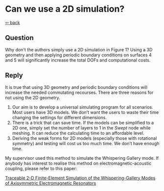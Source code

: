 # Can we use a 2D simulation?

[⇦ back](../README.md)

## Question

Why don't the authors simply use a 2D simulation in Figure 1? Using a 3D geometry and then applying periodic boundary conditions on surfaces 4 and 5 will significantly increase the total DOFs and computational costs.

## Reply

It is true that using 3D geometry and periodic boundary conditions will increase the needed commutating recourses. There are three reasons for not using the 2D geometry.

1. Our aim is to develop a universal simulating program for all scenarios. Most users have 3D models. We don’t want the users to waste their time changing the settings for different dimensions.
2. There is a trick that can save time. If the models can be simplified to a 2D one, simply set the number of layers to 1 in the *Swept* node while meshing. It can reduce the calculating time to an affordable level.
3. Deriving the weak forms for 2D models (especially those with rotational symmetry) and testing will cost us too much time. We don’t have enough time.

My supervisor used this method to simulate the Whispering Gallery mode. If anybody has interest to realise this method on electromagnetic-acoustic coupling, please refer to this paper:

[Traceable 2-D Finite-Element Simulation of the Whispering-Gallery Modes of Axisymmetric Electromagnetic Resonators](https://ieeexplore.ieee.org/abstract/document/4230891)